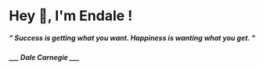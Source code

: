 <h1 title="head"> Hey 👋, I'm Endale !</h1>

**<h5><i>" Success is getting what you want. Happiness is wanting what you get. "</i></h5>**

*<b>___ Dale Carnegie ___</b>*
